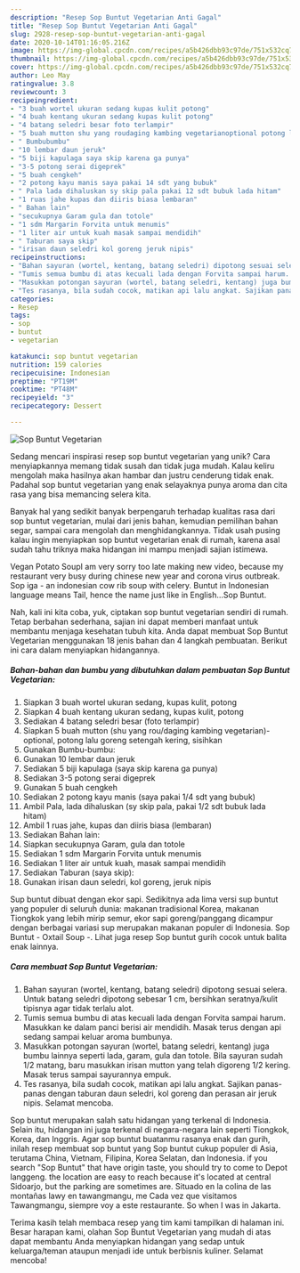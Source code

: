 ```yaml
---
description: "Resep Sop Buntut Vegetarian Anti Gagal"
title: "Resep Sop Buntut Vegetarian Anti Gagal"
slug: 2928-resep-sop-buntut-vegetarian-anti-gagal
date: 2020-10-14T01:16:05.216Z
image: https://img-global.cpcdn.com/recipes/a5b426dbb93c97de/751x532cq70/sop-buntut-vegetarian-foto-resep-utama.jpg
thumbnail: https://img-global.cpcdn.com/recipes/a5b426dbb93c97de/751x532cq70/sop-buntut-vegetarian-foto-resep-utama.jpg
cover: https://img-global.cpcdn.com/recipes/a5b426dbb93c97de/751x532cq70/sop-buntut-vegetarian-foto-resep-utama.jpg
author: Leo May
ratingvalue: 3.8
reviewcount: 3
recipeingredient:
- "3 buah wortel ukuran sedang kupas kulit potong"
- "4 buah kentang ukuran sedang kupas kulit potong"
- "4 batang seledri besar foto terlampir"
- "5 buah mutton shu yang roudaging kambing vegetarianoptional potong lalu goreng setengah kering sisihkan"
- " Bumbubumbu"
- "10 lembar daun jeruk"
- "5 biji kapulaga saya skip karena ga punya"
- "3-5 potong serai digeprek"
- "5 buah cengkeh"
- "2 potong kayu manis saya pakai 14 sdt yang bubuk"
- " Pala lada dihaluskan sy skip pala pakai 12 sdt bubuk lada hitam"
- "1 ruas jahe kupas dan diiris biasa lembaran"
- " Bahan lain"
- "secukupnya Garam gula dan totole"
- "1 sdm Margarin Forvita untuk menumis"
- "1 liter air untuk kuah masak sampai mendidih"
- " Taburan saya skip"
- "irisan daun seledri kol goreng jeruk nipis"
recipeinstructions:
- "Bahan sayuran (wortel, kentang, batang seledri) dipotong sesuai selera. Untuk batang seledri dipotong sebesar 1 cm, bersihkan seratnya/kulit tipisnya agar tidak terlalu alot."
- "Tumis semua bumbu di atas kecuali lada dengan Forvita sampai harum. Masukkan ke dalam panci berisi air mendidih. Masak terus dengan api sedang sampai keluar aroma bumbunya."
- "Masukkan potongan sayuran (wortel, batang seledri, kentang) juga bumbu lainnya seperti lada, garam, gula dan totole. Bila sayuran sudah 1/2 matang, baru masukkan irisan mutton yang telah digoreng 1/2 kering. Masak terus sampai sayurannya empuk."
- "Tes rasanya, bila sudah cocok, matikan api lalu angkat. Sajikan panas-panas dengan taburan daun seledri, kol goreng dan perasan air jeruk nipis. Selamat mencoba."
categories:
- Resep
tags:
- sop
- buntut
- vegetarian

katakunci: sop buntut vegetarian 
nutrition: 159 calories
recipecuisine: Indonesian
preptime: "PT19M"
cooktime: "PT48M"
recipeyield: "3"
recipecategory: Dessert

---
```



![Sop Buntut Vegetarian](https://img-global.cpcdn.com/recipes/a5b426dbb93c97de/751x532cq70/sop-buntut-vegetarian-foto-resep-utama.jpg)

Sedang mencari inspirasi resep sop buntut vegetarian yang unik? Cara menyiapkannya memang tidak susah dan tidak juga mudah. Kalau keliru mengolah maka hasilnya akan hambar dan justru cenderung tidak enak. Padahal sop buntut vegetarian yang enak selayaknya punya aroma dan cita rasa yang bisa memancing selera kita.

Banyak hal yang sedikit banyak berpengaruh terhadap kualitas rasa dari sop buntut vegetarian, mulai dari jenis bahan, kemudian pemilihan bahan segar, sampai cara mengolah dan menghidangkannya. Tidak usah pusing kalau ingin menyiapkan sop buntut vegetarian enak di rumah, karena asal sudah tahu triknya maka hidangan ini mampu menjadi sajian istimewa.

Vegan Potato SoupI am very sorry too late making new video, because my restaurant very busy during chinese new year and corona virus outbreak. Sop iga - an indonesian cow rib soup with celery. Buntut in Indonesian language means Tail, hence the name just like in English…Sop Buntut.


Nah, kali ini kita coba, yuk, ciptakan sop buntut vegetarian sendiri di rumah. Tetap berbahan sederhana, sajian ini dapat memberi manfaat untuk membantu menjaga kesehatan tubuh kita. Anda dapat membuat Sop Buntut Vegetarian menggunakan 18 jenis bahan dan 4 langkah pembuatan. Berikut ini cara dalam menyiapkan hidangannya.

<!--inarticleads1-->

##### Bahan-bahan dan bumbu yang dibutuhkan dalam pembuatan Sop Buntut Vegetarian:

1. Siapkan 3 buah wortel ukuran sedang, kupas kulit, potong
1. Siapkan 4 buah kentang ukuran sedang, kupas kulit, potong
1. Sediakan 4 batang seledri besar (foto terlampir)
1. Siapkan 5 buah mutton (shu yang rou/daging kambing vegetarian)-optional, potong lalu goreng setengah kering, sisihkan
1. Gunakan  Bumbu-bumbu:
1. Gunakan 10 lembar daun jeruk
1. Sediakan 5 biji kapulaga (saya skip karena ga punya)
1. Sediakan 3-5 potong serai digeprek
1. Gunakan 5 buah cengkeh
1. Sediakan 2 potong kayu manis (saya pakai 1/4 sdt yang bubuk)
1. Ambil  Pala, lada dihaluskan (sy skip pala, pakai 1/2 sdt bubuk lada hitam)
1. Ambil 1 ruas jahe, kupas dan diiris biasa (lembaran)
1. Sediakan  Bahan lain:
1. Siapkan secukupnya Garam, gula dan totole
1. Sediakan 1 sdm Margarin Forvita untuk menumis
1. Sediakan 1 liter air untuk kuah, masak sampai mendidih
1. Sediakan  Taburan (saya skip):
1. Gunakan irisan daun seledri, kol goreng, jeruk nipis


Sup buntut dibuat dengan ekor sapi. Sedikitnya ada lima versi sup buntut yang populer di seluruh dunia: makanan tradisional Korea, makanan Tiongkok yang lebih mirip semur, ekor sapi goreng/panggang dicampur dengan berbagai variasi sup merupakan makanan populer di Indonesia. Sop Buntut - Oxtail Soup -. Lihat juga resep Sop buntut gurih cocok untuk balita enak lainnya. 

<!--inarticleads2-->

##### Cara membuat Sop Buntut Vegetarian:

1. Bahan sayuran (wortel, kentang, batang seledri) dipotong sesuai selera. Untuk batang seledri dipotong sebesar 1 cm, bersihkan seratnya/kulit tipisnya agar tidak terlalu alot.
1. Tumis semua bumbu di atas kecuali lada dengan Forvita sampai harum. Masukkan ke dalam panci berisi air mendidih. Masak terus dengan api sedang sampai keluar aroma bumbunya.
1. Masukkan potongan sayuran (wortel, batang seledri, kentang) juga bumbu lainnya seperti lada, garam, gula dan totole. Bila sayuran sudah 1/2 matang, baru masukkan irisan mutton yang telah digoreng 1/2 kering. Masak terus sampai sayurannya empuk.
1. Tes rasanya, bila sudah cocok, matikan api lalu angkat. Sajikan panas-panas dengan taburan daun seledri, kol goreng dan perasan air jeruk nipis. Selamat mencoba.


Sop buntut merupakan salah satu hidangan yang terkenal di Indonesia. Selain itu, hidangan ini juga terkenal di negara-negara lain seperti Tiongkok, Korea, dan Inggris. Agar sop buntut buatanmu rasanya enak dan gurih, inilah resep membuat sop buntut yang Sop buntut cukup populer di Asia, terutama China, Vietnam, Filipina, Korea Selatan, dan Indonesia. if you search &#34;Sop Buntut&#34; that have origin taste, you should try to come to Depot langgeng. the location are easy to reach because it&#39;s located at central Sidoarjo, but the parking are sometimes are. Situado en la colina de las montañas lawy en tawangmangu, me Cada vez que visitamos Tawangmangu, siempre voy a este restaurante. So when I was in Jakarta. 

Terima kasih telah membaca resep yang tim kami tampilkan di halaman ini. Besar harapan kami, olahan Sop Buntut Vegetarian yang mudah di atas dapat membantu Anda menyiapkan hidangan yang sedap untuk keluarga/teman ataupun menjadi ide untuk berbisnis kuliner. Selamat mencoba!
